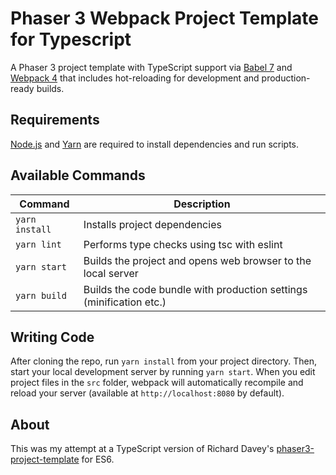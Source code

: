 # Phaser 3 Webpack Project Template for Typescript

A Phaser 3 project template with TypeScript support via [Babel 7](https://babeljs.io/) and [Webpack 4](https://webpack.js.org/)
that includes hot-reloading for development and production-ready builds.

## Requirements

[Node.js](https://nodejs.org) and [Yarn](https://yarnpkg.com/en/docs/install#mac-stable) are required to install dependencies and run scripts.

## Available Commands

| Command | Description |
|---------|-------------|
| `yarn install` | Installs project dependencies |
| `yarn lint`  | Performs type checks using tsc with eslint |
| `yarn start` | Builds the project and opens web browser to the local server |
| `yarn build` | Builds the code bundle with production settings (minification etc.) |

## Writing Code

After cloning the repo, run `yarn install` from your project directory. Then, start your local development
server by running `yarn start`. When you edit project files in the `src` folder, webpack will automatically
recompile and reload your server (available at `http://localhost:8080`
by default).

## About

This was my attempt at a TypeScript version of Richard Davey's [phaser3-project-template](https://github.com/photonstorm/phaser3-project-template) for ES6.